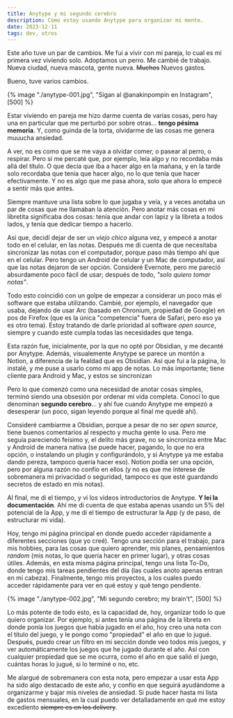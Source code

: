 ```yaml
---
title: Anytype y mi segundo cerebro
description: Cómo estoy usando Anytype para organizar mi mente.
date: 2023-12-11
tags: dev, otros
---
```

Este año tuve un par de cambios. Me fui a vivir con mi pareja, lo cual es mi primera vez viviendo solo. Adoptamos un perro. Me cambié de trabajo. Nueva ciudad, nueva mascota, gente nueva. ~~Muchos~~ Nuevos gastos. 

Bueno, tuve varios cambios.

{% image "./anytype-001.jpg", "Sigan al @anakinpompin en Instagram", [500] %}

Estar viviendo en pareja me hizo darme cuenta de varias cosas, pero hay una en particular que me perturbó por sobre otras... **tengo pésima memoria**. Y, como guinda de la torta, olvidarme de las cosas me genera muuucha ansiedad.

A ver, no es como que se me vaya a olvidar comer, o pasear al perro, o respirar. Pero sí me percaté que, por ejemplo, leía algo y no recordaba más allá del título. O que decía que iba a hacer algo en la mañana, y en la tarde solo recordaba que tenía que hacer algo, no lo que tenía que hacer efectivamente. Y no es algo que me pasa ahora, solo que ahora lo empecé a sentir más que antes.

Siempre mantuve una lista sobre lo que jugaba y veía, y a veces anotaba un par de cosas que me llamaban la atención. Pero anotar más cosas en mi libretita significaba dos cosas: tenía que andar con lapiz y la libreta a todos lados, y tenía que dedicar tiempo a hacerlo.

Así que, decidí dejar de ser un *viejo chico* alguna vez, y empecé a anotar todo en el celular, en las notas. Después me di cuenta de que necesitaba sincronizar las notas con el computador, porque paso más tiempo ahí que en el celular. Pero tengo un Android de celular y un Mac de computador, así que las notas dejaron de ser opción. Consideré Evernote, pero me pareció absurdamente poco fácil de usar; después de todo, *"solo quiero tomar notas"*.

Todo esto coincidió con un golpe de empezar a considerar un poco más el software que estaba utilizando. Cambié, por ejemplo, el navegador que usaba, dejando de usar Arc (basado en Chronium, propiedad de Google) en pos de Firefox (que es la única "competencia" fuera de Safari, pero eso ya es otro tema). Estoy tratando de darle prioridad al software *open source*, siempre y cuando este cumpla todas las necesidades que tenga.

Esta razón fue, inicialmente, por la que no opté por Obsidian, y me decanté por Anytype. Además, visualemente Anytype se parece un montón a Notion, a diferencia de la fealdad que es Obsidian. Así que fui a la página, lo instalé, y me puse a usarlo como mi app de notas. Lo más importante; tiene cliente para Android y Mac, y estos se sincronizan

Pero lo que comenzó como una necesidad de anotar cosas simples, terminó siendo una obsesión por ordenar mi vida completa. Conocí lo que denominan **segundo cerebro**... y ahí fue cuando Anytype me empezó a desesperar (un poco, sigan leyendo porque al final me quedé ahí).

Consideré cambiarme a Obsidian, porque a pesar de no ser *open source*, tiene buenos comentarios al respecto y mucha gente lo usa. Pero me seguía pareciendo feísimo y, el delito más grave, no se sincroniza entre Mac y Android de manera nativa (se puede hacer, pagando, lo que no era opción, o instalando un plugin y configurándolo, y si Anytype ya me estaba dando pereza, tampoco quería hacer eso). Notion podía ser una opción, pero por alguna razón no confío en ellos (y no es que me interese de sobremanera mi privacidad o seguridad, tampoco es que esté guardando secretos de estado en mis notas).

Al final, me di el tiempo, y vi los videos introductorios de Anytype. **Y leí la documentación**. Ahí me di cuenta de que estaba apenas usando un 5% del potencial de la App, y me dí el tiempo de estructurar la App (y de paso, de estructurar mi vida).

Hoy, tengo mi página principal en donde puedo acceder rápidamente a diferentes secciones (que yo creé). Tengo una sección para el trabajo, para mis hobbies, para las cosas que quiero aprender, mis planes, pensamientos *random* (mis notas, lo que quería hacer en primer lugar), y otras cosas útiles. Además, en esta misma página principal, tengo una lista To-Do, donde tengo mis tareas pendientes del día (las cuales anoto apenas entran en mi cabeza). Finalmente, tengo mis proyectos, a los cuales puedo acceder rápidamente para ver en qué estoy y qué tengo pendiente.

{% image "./anytype-002.jpg", "Mi segundo cerebro; my brain't", [500] %}

Lo más potente de todo esto, es la capacidad de, hoy, organizar todo lo que quiero organizar. Por ejemplo, si antes tenía una página de la libreta en donde ponía los juegos que había jugado en el año, hoy creo una nota con el título del juego, y le pongo como "propiedad" el año en que lo jugué. Después, puedo crear un filtro en mi sección donde veo todos mis juegos, y ver automáticamente los juegos que he jugado durante el año. Así con cualquier propiedad que se me ocurra, como el año en que salió el juego, cuántas horas lo jugué, si lo terminé o no, etc.

Me alargué de sobremanera con esta nota, pero empezar a usar esta App ha sido algo destacado de este año, y confío en que seguirá ayudándome a organizarme y bajar mis niveles de ansiedad. Si pude hacer hasta mi lista de gastos mensuales, en la cual puedo ver detalladamente en qué me estoy excediento ~~siempre es en los delivery~~.